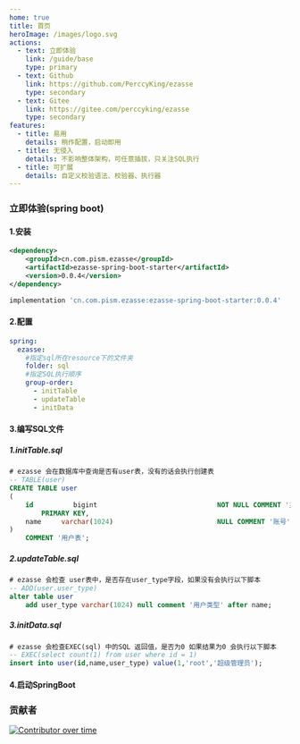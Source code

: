 ```yaml
---
home: true
title: 首页
heroImage: /images/logo.svg
actions:
  - text: 立即体验
    link: /guide/base
    type: primary
  - text: Github
    link: https://github.com/PerccyKing/ezasse
    type: secondary
  - text: Gitee
    link: https://gitee.com/perccyking/ezasse
    type: secondary
features:
  - title: 易用
    details: 稍作配置，启动即用
  - title: 无侵入
    details: 不影响整体架构，可任意插拔，只关注SQL执行
  - title: 可扩展
    details: 自定义校验语法、校验器、执行器
---
```


### 立即体验(spring boot)
#### 1.安装
<CodeGroup>
  <CodeGroupItem title="Maven" active>

```xml
<dependency>
    <groupId>cn.com.pism.ezasse</groupId>
    <artifactId>ezasse-spring-boot-starter</artifactId>
    <version>0.0.4</version>
</dependency>
```
  </CodeGroupItem>

  <CodeGroupItem title="Gradle">

```groovy
implementation 'cn.com.pism.ezasse:ezasse-spring-boot-starter:0.0.4'
```

  </CodeGroupItem>
</CodeGroup>

#### 2.配置
```yaml
spring:
  ezasse:
    #指定sql所在resource下的文件夹
    folder: sql
    #指定SQL执行顺序
    group-order:
      - initTable
      - updateTable
      - initData
```

#### 3.编写SQL文件
##### 1.initTable.sql
```sql
# ezasse 会在数据库中查询是否有user表，没有的话会执行创建表
-- TABLE(user)
CREATE TABLE user
(
    id          bigint                              NOT NULL COMMENT '主键id'
        PRIMARY KEY,
    name     varchar(1024)                          NULL COMMENT '账号'
)
    COMMENT '用户表';
```
##### 2.updateTable.sql
```sql
# ezasse 会检查 user表中，是否存在user_type字段，如果没有会执行以下脚本
-- ADD(user.user_type)
alter table user
    add user_type varchar(1024) null comment '用户类型' after name;
```
##### 3.initData.sql
```sql
# ezasse 会检查EXEC(sql) 中的SQL 返回值，是否为0 如果结果为0 会执行以下脚本
-- EXEC(select count(1) from user where id = 1)
insert into user(id,name,user_type) value(1,'root','超级管理员');
```
#### 4.启动SpringBoot

### 贡献者
[![Contributor over time](https://contributor-overtime-api.git-contributor.com/contributors-svg?chart=contributorOverTime&repo=PerccyKing/ezasse)](https://git-contributor.com?chart=contributorOverTime&repo=PerccyKing/ezasse)
